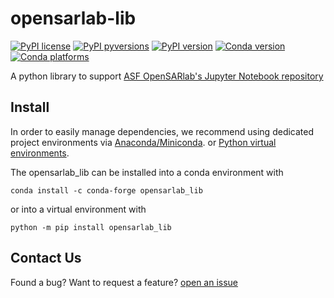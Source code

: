 # opensarlab-lib

[![PyPI license](https://img.shields.io/pypi/l/opensarlab_lib.svg)](https://pypi.python.org/pypi/opensarlab_lib/)
[![PyPI pyversions](https://img.shields.io/pypi/pyversions/opensarlab_lib.svg)](https://pypi.python.org/pypi/opensarlab_lib/)
[![PyPI version](https://img.shields.io/pypi/v/opensarlab_lib.svg)](https://pypi.python.org/pypi/opensarlab_lib/)
[![Conda version](https://img.shields.io/conda/vn/conda-forge/opensarlab_lib)](https://anaconda.org/conda-forge/opensarlab_lib)
[![Conda platforms](https://img.shields.io/conda/pn/conda-forge/opensarlab_lib)](https://anaconda.org/conda-forge/opensarlab_lib)

A python library to support [ASF OpenSARlab's Jupyter Notebook repository](https://github.com/ASFOpenSARlab/opensarlab-notebooks)

## Install

In order to easily manage dependencies, we recommend using dedicated project environments
via [Anaconda/Miniconda](https://docs.conda.io/projects/conda/en/latest/user-guide/install/index.html).
or [Python virtual environments](https://docs.python.org/3/tutorial/venv.html). 

The opensarlab_lib can be installed into a conda environment with

```
conda install -c conda-forge opensarlab_lib
```

or into a virtual environment with

```
python -m pip install opensarlab_lib
```

## Contact Us

Found a bug? Want to request a feature?
[open an issue](https://github.com/ASFOpenSARlab/opensarlab-lib/issues/new)
